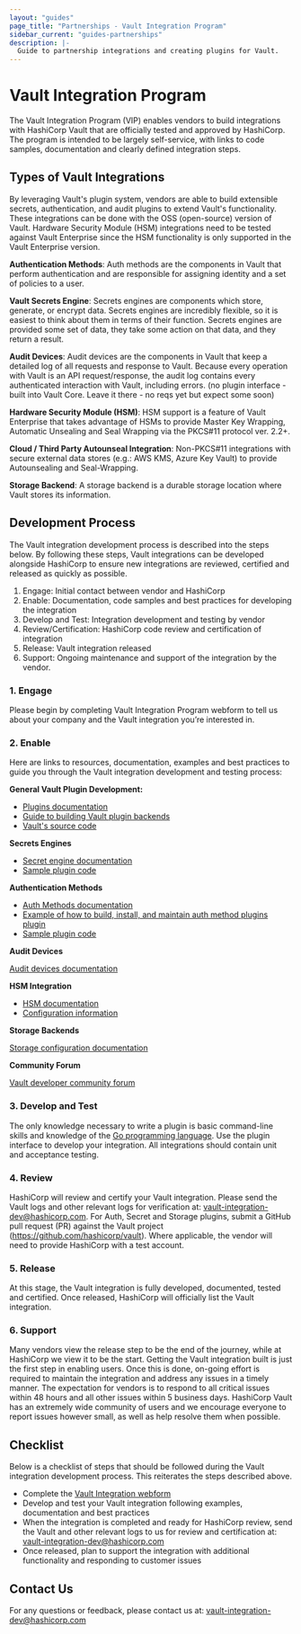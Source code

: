 ```yaml
---
layout: "guides"
page_title: "Partnerships - Vault Integration Program"
sidebar_current: "guides-partnerships"
description: |-
  Guide to partnership integrations and creating plugins for Vault.
---
```


# Vault Integration Program

The Vault Integration Program (VIP) enables vendors to build integrations with HashiCorp Vault that are officially tested and approved by HashiCorp. The program is intended to be largely self-service, with links to code samples, documentation and clearly defined integration steps.

## Types of Vault Integrations

By leveraging Vault's plugin system, vendors are able to build extensible secrets, authentication, and audit plugins to extend Vault's functionality. These integrations can be done with the OSS (open-source) version of Vault. Hardware Security Module (HSM) integrations need to be tested against Vault Enterprise since the HSM functionality is only supported in the Vault Enterprise version.

**Authentication Methods**: Auth methods are the components in Vault that perform authentication and are responsible for assigning identity and a set of policies to a user.

**Vault Secrets Engine**: Secrets engines are components which store, generate, or encrypt data. Secrets engines are incredibly flexible, so it is easiest to think about them in terms of their function. Secrets engines are provided some set of data, they take some action on that data, and they return a result.

**Audit Devices**: Audit devices are the components in Vault that keep a detailed log of all requests and response to Vault. Because every operation with Vault is an API request/response, the audit log contains every authenticated interaction with Vault, including errors. (no plugin interface - built into Vault Core. Leave it there - no reqs yet but expect some soon)

**Hardware Security Module (HSM)**: HSM support is a feature of Vault Enterprise that takes advantage of HSMs to provide Master Key Wrapping, Automatic Unsealing and Seal Wrapping via the PKCS#11 protocol ver. 2.2+.

**Cloud / Third Party Autounseal Integration**: Non-PKCS#11 integrations with secure external data stores (e.g.: AWS KMS, Azure Key Vault) to provide Autounsealing and Seal-Wrapping.

**Storage Backend**: A storage backend is a durable storage location where Vault stores its information.

## Development Process

The Vault integration development process is described into the steps below. By following these steps, Vault integrations can be developed alongside HashiCorp to ensure new integrations are reviewed, certified and released as quickly as possible.

1.  Engage: Initial contact between vendor and HashiCorp
2.  Enable: Documentation, code samples and best practices for developing the integration
3.  Develop and Test: Integration development and testing by vendor
4.  Review/Certification: HashiCorp code review and certification of integration
5.  Release: Vault integration released
6.  Support: Ongoing maintenance and support of the integration by the vendor.

### 1. Engage

Please begin by completing Vault Integration Program webform to tell us about your company and the Vault integration you’re interested in.

### 2. Enable

Here are links to resources, documentation, examples and best practices to guide you through the Vault integration development and testing process:

**General Vault Plugin Development:**

* [Plugins documentation](https://www.vaultproject.io/docs/internals/plugins.html)
* [Guide to building Vault plugin backends](https://www.vaultproject.io/guides/operations/plugin-backends.html)
* [Vault's source code](https://github.com/hashicorp/vault)

**Secrets Engines**

* [Secret engine documentation](https://www.vaultproject.io/docs/secrets/index.html)
* [Sample plugin code](https://github.com/hashicorp/vault-auth-plugin-example)

**Authentication Methods**

* [Auth Methods documentation](https://www.vaultproject.io/docs/auth/index.html)
* [Example of how to build, install, and maintain auth method plugins plugin](https://www.hashicorp.com/blog/building-a-vault-secure-plugin)
* [Sample plugin code](https://github.com/hashicorp/vault-auth-plugin-example)

**Audit Devices**

[Audit devices documentation](https://www.vaultproject.io/docs/audit/index.html)

**HSM Integration**

* [HSM documentation](https://www.vaultproject.io/docs/enterprise/hsm/index.html)
* [Configuration information](https://www.vaultproject.io/docs/configuration/seal/pkcs11.html)

**Storage Backends**

[Storage configuration documentation](https://www.vaultproject.io/docs/configuration/storage/index.html)

**Community Forum**

[Vault developer community forum](https://groups.google.com/forum/#!forum/vault-tool)

### 3. Develop and Test

The only knowledge necessary to write a plugin is basic command-line skills and knowledge of the [Go programming language](http://www.golang.org). Use the plugin interface to develop your integration. All integrations should contain unit and acceptance testing.

### 4. Review

HashiCorp will review and certify your Vault integration. Please send the Vault logs and other relevant logs for verification at: [vault-integration-dev@hashicorp.com](mailto:vault-integration-dev@hashicorp.com). For Auth, Secret and Storage plugins, submit a GitHub pull request (PR) against the Vault project (https://github.com/hashicorp/vault). Where applicable, the vendor will need to provide HashiCorp with a test account.

### 5. Release

At this stage, the Vault integration is fully developed, documented, tested and certified. Once released, HashiCorp will officially list the Vault integration.

### 6. Support

Many vendors view the release step to be the end of the journey, while at HashiCorp we view it to be the start. Getting the Vault integration built is just the first step in enabling users. Once this is done, on-going effort is required to maintain the integration and address any issues in a timely manner.
The expectation for vendors is to respond to all critical issues within 48 hours and all other issues within 5 business days. HashiCorp Vault has an extremely wide community of users and we encourage everyone to report issues however small, as well as help resolve them when possible.

## Checklist

Below is a checklist of steps that should be followed during the Vault integration development process. This reiterates the steps described above.

* Complete the [Vault Integration webform](https://docs.google.com/forms/d/e/1FAIpQLSfQL1uj-mL59bd2EyCPI31LT9uvVT-xKyoHAb5FKIwWwwJ1qQ/viewform)
* Develop and test your Vault integration following examples, documentation and best practices
* When the integration is completed and ready for HashiCorp review, send the Vault and other relevant logs to us for review and certification at: [vault-integration-dev@hashicorp.com](mailto:vault-integration-dev@hashicorp.com)
* Once released, plan to support the integration with additional functionality and responding to customer issues

## Contact Us

For any questions or feedback, please contact us at: [vault-integration-dev@hashicorp.com](mailto:vault-integration-dev@hashicorp.com)
